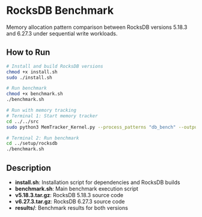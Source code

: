 # RocksDB Benchmark

Memory allocation pattern comparison between RocksDB versions 5.18.3 and 6.27.3 under sequential write workloads.

## How to Run

```bash
# Install and build RocksDB versions
chmod +x install.sh
sudo ./install.sh

# Run benchmark
chmod +x benchmark.sh
./benchmark.sh

# Run with memory tracking
# Terminal 1: Start memory tracker
cd ../../src
sudo python3 MemTracker_Kernel.py --process_patterns "db_bench" --output_file rocksdb_memory.log

# Terminal 2: Run benchmark
cd ../setup/rocksdb
./benchmark.sh
```

## Description
- **install.sh**: Installation script for dependencies and RocksDB builds
- **benchmark.sh**: Main benchmark execution script
- **v5.18.3.tar.gz**: RocksDB 5.18.3 source code
- **v6.27.3.tar.gz**: RocksDB 6.27.3 source code
- **results/**: Benchmark results for both versions
